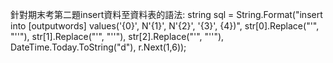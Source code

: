 針對期末考第二題insert資料至資料表的語法:
string sql = String.Format("insert into [outputwords] values('{0}', N'{1}', N'{2}', '{3}', {4})", str[0].Replace("'", "''"), str[1].Replace("'", "''"), str[2].Replace("'", "''"), DateTime.Today.ToString("d"), r.Next(1,6));
